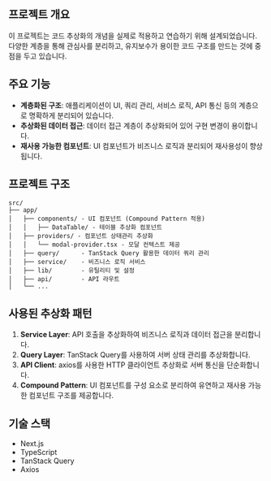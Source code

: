 ## 프로젝트 개요

이 프로젝트는 코드 추상화의 개념을 실제로 적용하고 연습하기 위해 설계되었습니다. 다양한 계층을 통해 관심사를 분리하고, 유지보수가 용이한 코드 구조를 만드는 것에 중점을 두고 있습니다.

## 주요 기능

- **계층화된 구조**: 애플리케이션이 UI, 쿼리 관리, 서비스 로직, API 통신 등의 계층으로 명확하게 분리되어 있습니다.
- **추상화된 데이터 접근**: 데이터 접근 계층이 추상화되어 있어 구현 변경이 용이합니다.
- **재사용 가능한 컴포넌트**: UI 컴포넌트가 비즈니스 로직과 분리되어 재사용성이 향상됩니다.

## 프로젝트 구조

```
src/
├── app/
│   ├── components/ - UI 컴포넌트 (Compound Pattern 적용)
│   │   ├── DataTable/ - 테이블 추상화 컴포넌트
│   ├── providers/ - 컴포넌트 상태관리 추상화
│   │   └── modal-provider.tsx - 모달 컨텍스트 제공
│   ├── query/      - TanStack Query 활용한 데이터 쿼리 관리
│   ├── service/    - 비즈니스 로직 서비스
│   ├── lib/        - 유틸리티 및 설정
│   ├── api/        - API 라우트
│   └── ...
```

## 사용된 추상화 패턴

1. **Service Layer**: API 호출을 추상화하여 비즈니스 로직과 데이터 접근을 분리합니다.
2. **Query Layer**: TanStack Query를 사용하여 서버 상태 관리를 추상화합니다.
3. **API Client**: axios를 사용한 HTTP 클라이언트 추상화로 서버 통신을 단순화합니다.
4. **Compound Pattern**: UI 컴포넌트를 구성 요소로 분리하여 유연하고 재사용 가능한 컴포넌트 구조를 제공합니다.

## 기술 스택

- Next.js
- TypeScript
- TanStack Query
- Axios
